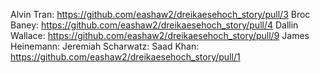 Alvin Tran: https://github.com/eashaw2/dreikaesehoch_story/pull/3
Broc Baney: https://github.com/eashaw2/dreikaesehoch_story/pull/4
Dallin Wallace: https://github.com/eashaw2/dreikaesehoch_story/pull/9
James Heinemann:
Jeremiah Scharwatz:
Saad Khan: https://github.com/eashaw2/dreikaesehoch_story/pull/1
